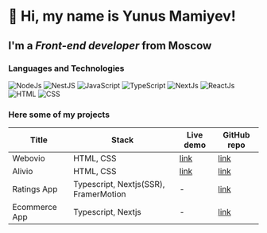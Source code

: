 # 👋 Hi, my name is Yunus Mamiyev!
## I'm a *Front-end developer* from Moscow
### Languages and Technologies
![NodeJs](https://img.shields.io/badge/node.js-6DA55F?style=for-the-badge&logo=node.js&logoColor=white)
![NestJS](https://img.shields.io/badge/nestjs-%23E0234E.svg?style=for-the-badge&logo=nestjs&logoColor=white)
![JavaScript](https://img.shields.io/badge/-JavaScript-090909?style=for-the-badge&logo=JavaScript)
![TypeScript](https://img.shields.io/badge/TypeScript-007ACC?style=for-the-badge&logo=typescript&logoColor=white)
![NextJs](https://img.shields.io/badge/Next-black?style=for-the-badge&logo=next.js&logoColor=white)
![ReactJs](https://img.shields.io/badge/-ReactJs-090909?style=for-the-badge&logo=React)
![HTML](https://img.shields.io/badge/-HTML-090909?style=for-the-badge&logo=html5)
![CSS](https://img.shields.io/badge/-CSS-090909?style=for-the-badge&logo=css3)

### Here some of my projects

Title | Stack | Live demo | GitHub repo
-------- | --------- | --------- | -----------
Webovio | HTML, CSS | [link](https://mamiyev.github.io/web_projects/webovio/) | [link](https://github.com/Mamiyev/web_projects/tree/main/webovio)
Alivio | HTML, CSS  | [link](https://mamiyev.github.io/web_projects/alivio/)  | [link](https://github.com/Mamiyev/web_projects/tree/main/alivio)
Ratings App | Typescript, Nextjs(SSR), FramerMotion | - | [link](https://github.com/Mamiyev/ratings-app)
Ecommerce App | Typescript, Nextjs | - | [link](https://github.com/Mamiyev/g-ecomfront)
